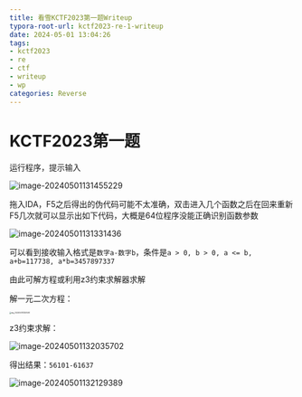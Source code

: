 ```yaml
---
title: 看雪KCTF2023第一题Writeup
typora-root-url: kctf2023-re-1-writeup
date: 2024-05-01 13:04:26
tags:
- kctf2023
- re
- ctf
- writeup
- wp
categories: Reverse
---
```


# KCTF2023第一题

运行程序，提示输入

![image-20240501131455229](image-20240501131455229.png)

拖入IDA，F5之后得出的伪代码可能不太准确，双击进入几个函数之后在回来重新F5几次就可以显示出如下代码，大概是64位程序没能正确识别函数参数

![image-20240501131331436](image-20240501131331436.png)

可以看到接收输入格式是`数字a-数字b`，条件是`a > 0, b > 0, a <= b, a+b=117738, a*b=3457897337`

由此可解方程或利用z3约束求解器求解

解一元二次方程：

<img src="img_20240501131201493.jpg" alt="img_20240501131201493" style="zoom:20%;" />

z3约束求解：

![image-20240501132035702](image-20240501132035702.png)

得出结果：`56101-61637`

![image-20240501132129389](image-20240501132129389.png)
